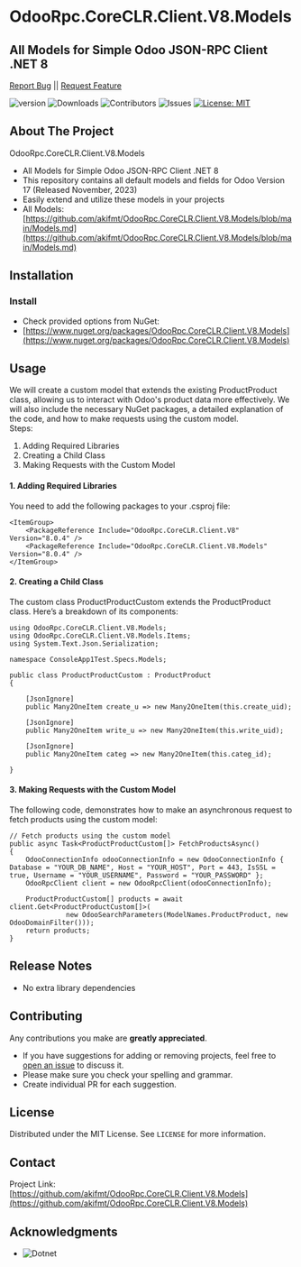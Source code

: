 
# OdooRpc.CoreCLR.Client.V8.Models

## All Models for Simple Odoo JSON-RPC Client .NET 8

[Report Bug](https://github.com/akifmt/OdooRpc.CoreCLR.Client.V8.Models/issues) || [Request Feature](https://github.com/akifmt/OdooRpc.CoreCLR.Client.V8.Models/issues)

![version](https://img.shields.io/github/v/release/akifmt/OdooRpc.CoreCLR.Client.V8.Models?color=blue)
![Downloads](https://img.shields.io/github/downloads/akifmt/OdooRpc.CoreCLR.Client.V8.Models/total) ![Contributors](https://img.shields.io/github/contributors/akifmt/OdooRpc.CoreCLR.Client.V8.Models?color=dark-green) ![Issues](https://img.shields.io/github/issues/akifmt/OdooRpc.CoreCLR.Client.V8.Models) [![License: MIT](https://img.shields.io/badge/License-MIT-blue.svg)]()


## About The Project

OdooRpc.CoreCLR.Client.V8.Models
* All Models for Simple Odoo JSON-RPC Client .NET 8
* This repository contains all default models and fields for Odoo Version 17 (Released November, 2023)
* Easily extend and utilize these models in your projects
* All Models: [https://github.com/akifmt/OdooRpc.CoreCLR.Client.V8.Models/blob/main/Models.md](https://github.com/akifmt/OdooRpc.CoreCLR.Client.V8.Models/blob/main/Models.md)


## Installation

### Install
  - Check provided options from NuGet:
  - [https://www.nuget.org/packages/OdooRpc.CoreCLR.Client.V8.Models](https://www.nuget.org/packages/OdooRpc.CoreCLR.Client.V8.Models) 


## Usage
We will create a custom model that extends the existing ProductProduct class, allowing us to interact with Odoo's product data more effectively. We will also include the necessary NuGet packages, a detailed explanation of the code, and how to make requests using the custom model.  
Steps:  
1. Adding Required Libraries
2. Creating a Child Class
3. Making Requests with the Custom Model

#### 1. Adding Required Libraries
You need to add the following packages to your .csproj file:
```
<ItemGroup>
    <PackageReference Include="OdooRpc.CoreCLR.Client.V8" Version="8.0.4" />
    <PackageReference Include="OdooRpc.CoreCLR.Client.V8.Models" Version="8.0.4" />
</ItemGroup>
```

#### 2. Creating a Child Class
The custom class ProductProductCustom extends the ProductProduct class. Here’s a breakdown of its components:
```
using OdooRpc.CoreCLR.Client.V8.Models;
using OdooRpc.CoreCLR.Client.V8.Models.Items;
using System.Text.Json.Serialization;

namespace ConsoleApp1Test.Specs.Models;

public class ProductProductCustom : ProductProduct
{

    [JsonIgnore]
    public Many2OneItem create_u => new Many2OneItem(this.create_uid);

    [JsonIgnore]
    public Many2OneItem write_u => new Many2OneItem(this.write_uid);

    [JsonIgnore]
    public Many2OneItem categ => new Many2OneItem(this.categ_id);

}
```

#### 3. Making Requests with the Custom Model
The following code, demonstrates how to make an asynchronous request to fetch products using the custom model:
```
// Fetch products using the custom model
public async Task<ProductProductCustom[]> FetchProductsAsync()
{
    OdooConnectionInfo odooConnectionInfo = new OdooConnectionInfo { Database = "YOUR_DB_NAME", Host = "YOUR_HOST", Port = 443, IsSSL = true, Username = "YOUR_USERNAME", Password = "YOUR_PASSWORD" };
    OdooRpcClient client = new OdooRpcClient(odooConnectionInfo);

    ProductProductCustom[] products = await client.Get<ProductProductCustom[]>(
              new OdooSearchParameters(ModelNames.ProductProduct, new OdooDomainFilter()));
    return products;
}
```


## Release Notes

* No extra library dependencies


## Contributing

Any contributions you make are **greatly appreciated**.
* If you have suggestions for adding or removing projects, feel free to [open an issue](https://github.com/akifmt/OdooRpc.CoreCLR.Client.V8.Models/issues/new) to discuss it.
* Please make sure you check your spelling and grammar.
* Create individual PR for each suggestion.


## License

Distributed under the MIT License. See `LICENSE` for more information.


## Contact

Project Link: [https://github.com/akifmt/OdooRpc.CoreCLR.Client.V8.Models](https://github.com/akifmt/OdooRpc.CoreCLR.Client.V8.Models)


## Acknowledgments

* ![Dotnet](https://img.shields.io/badge/-.NET%208.0-blueviolet?logo=dotnet)

